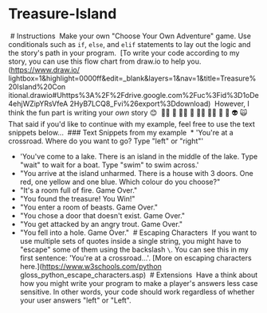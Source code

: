 # Treasure-Island
 # Instructions
 Make your own "Choose Your Own Adventure" game. Use conditionals such as `if`, `else`, and
`elif` statements to lay out the logic and the story's path in your program. 
 [To write your code according to my story, you can use this flow chart from draw.io to help you.
(https://www.draw.io/
lightbox=1&highlight=0000ff&edit=_blank&layers=1&nav=1&title=Treasure%20Island%20Con
itional.drawio#Uhttps%3A%2F%2Fdrive.google.com%2Fuc%3Fid%3D1oDe4ehjWZipYRsVfeA
2HyB7LCQ8_Fvi%26export%3Ddownload)
 However, I think the fun part is writing your *own* story 😊
 🧞‍♂️ 🐊 🧙‍♂️ 🧟 🧚‍♂️ 🧝‍♂️ 🥷 🤖 👽 🙀 
 That said if you'd like to continue with my example, feel free to use the text snippets below...
 ### Text Snippets from my example
 * 'You\'re at a crossroad. Where do you want to go? Type "left" or "right"'
* 'You\'ve come to a lake. There is an island in the middle of the lake. Type "wait" to wait for a
boat. Type "swim" to swim across.'
* "You arrive at the island unharmed. There is a house with 3 doors. One red, one yellow and
one blue. Which colour do you choose?"
* "It's a room full of fire. Game Over."
* "You found the treasure! You Win!"
* "You enter a room of beasts. Game Over."
* "You chose a door that doesn't exist. Game Over."
* "You get attacked by an angry trout. Game Over."
* "You fell into a hole. Game Over."
 # Escaping Characters
 If you want to use multiple sets of quotes inside a single string, you might have to "escape"
some of them using the backslash `\`. You can see this in my first sentence: 'You\'re at a
crossroad...'. [More on escaping characters here.](https://www.w3schools.com/python
gloss_python_escape_characters.asp)
 # Extensions
 Have a think about how you might write your program to make a player's answers less case
sensitive. In other words, your code should work regardless of whether your user answers "left"
or "Left".
